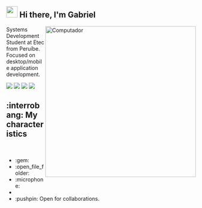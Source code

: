 <h2><img src="https://emojis.slackmojis.com/emojis/images/1570211625/6611/wave-animated.gif?1570211625" width="30"/> Hi there, I'm Gabriel</h2>
<img src="https://raw.githubusercontent.com/MicaelliMedeiros/micaellimedeiros/master/image/computer-illustration.png" min-width="400px" max-width="400px" width="400px" align="right" alt="Computador">

<p align="left"> 
  Systems Development Student at Etec from Peruíbe.
  Focused on desktop/mobile application development.
</p>

<p align="left">  
  <a href="#" alt="Linkedin">
  <img src="https://img.shields.io/badge/-Linkedin-0e76a8?style=flat-square&logo=Linkedin&logoColor=white&link=LINK-DO-SEU-LINKEDIN" /></a>

  <a href="#" alt="Facebook">
  <img src="https://img.shields.io/badge/-Facebook-3b5998?style=flat-square&labelColor=3b5998&logo=facebook&logoColor=white&link=LINK-DO-SEU-FACEBOOK"/></a>
  
  <a href="#" alt="Twitter">
  <img src="https://img.shields.io/badge/-Twitter-1DA1F2?style=flat-square&labelColor=1DA1F2&logo=twitter&logoColor=white&link=LINK-DO-SEU-TWITTER"/></a>

  <a href="#" alt="ProtonMail">
  <img src="https://img.shields.io/badge/-ProtonMail-8B89CC?style=flat-square&labelColor=8B89CC&logo=protonmail&logoColor=white&link=LINK-DO-SEU-EMAIL"/></a>
</p>  

<h2>:interrobang: My characteristics</h2>

<br>
<ul>
  <li>:gem: </li>
  <li>:open_file_folder: </li>
  <li>:microphone:</li>
  <li></li>
  <li>:pushpin: Open for collaborations.</li>
</ul>
<br>



